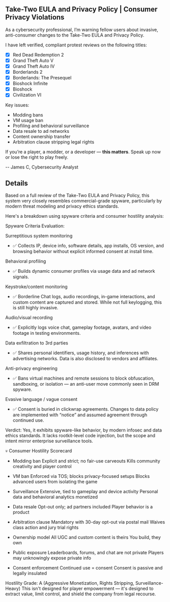 ##  Take-Two EULA and Privacy Policy | Consumer Privacy Violations
As a cybersecurity professional, I’m warning fellow users about invasive, anti-consumer changes to the Take-Two EULA and Privacy Policy.

I have left verified, compliant protest reviews on the following titles:

- [x] Red Dead Redemption 2
- [x] Grand Theft Auto V
- [x] Grand Theft Auto IV
- [x] Borderlands 2
- [x] Borderlands: The Presequel
- [x] Bioshock Infinite
- [x] Bioshock
- [x] Civilization VI

Key issues:
- Modding bans
- VM usage ban
- Profiling and behavioral surveillance
- Data resale to ad networks
- Content ownership transfer
- Arbitration clause stripping legal rights

If you’re a player, a modder, or a developer — **this matters**. Speak up now or lose the right to play freely.

-- James C, Cybersecurity Analyst

## Details
Based on a full review of the Take-Two EULA and Privacy Policy, this system very closely resembles commercial-grade spyware, particularly by modern threat modeling and privacy ethics standards.

Here's a breakdown using spyware criteria and consumer hostility analysis:

Spyware Criteria Evaluation:

Surreptitious system monitoring
  
- ✅ Collects IP, device info, software details, app installs, OS version, and browsing behavior without explicit informed consent at install time.

Behavioral profiling
  
- ✅ Builds dynamic consumer profiles via usage data and ad network signals.

Keystroke/content monitoring
  
- ✅ Borderline Chat logs, audio recordings, in-game interactions, and custom content are captured and stored. While not full keylogging, this is still highly invasive.

Audio/visual recording
- ✅ Explicitly logs voice chat, gameplay footage, avatars, and video footage in testing environments.

Data exfiltration to 3rd parties
- ✅ Shares personal identifiers, usage history, and inferences with advertising networks. Data is also disclosed to vendors and affiliates.

Anti-privacy engineering
- ✅ Bans virtual machines and remote sessions to block obfuscation, sandboxing, or isolation — an anti-user move commonly seen in DRM spyware.

Evasive language / vague consent
- ✅ Consent is buried in clickwrap agreements. Changes to data policy are implemented with “notice” and assumed agreement through continued use.

Verdict: Yes, it exhibits spyware-like behavior, by modern infosec and data ethics standards. It lacks rootkit-level code injection, but the scope and intent mirror enterprise surveillance tools.

💀 Consumer Hostility Scorecard

- Modding ban
Explicit and strict; no fair-use carveouts Kills community creativity and player control

- VM ban
Enforced via TOS; blocks privacy-focused setups Blocks advanced users from isolating the game

- Surveillance
Extensive, tied to gameplay and device activity Personal data and behavioral analytics monetized

- Data resale
Opt-out only; ad partners included Player behavior is a product

- Arbitration clause
Mandatory with 30-day opt-out via postal mail Waives class action and jury trial rights

- Ownership model
All UGC and custom content is theirs You build, they own

- Public exposure
Leaderboards, forums, and chat are not private Players may unknowingly expose private info

- Consent enforcement
Continued use = consent Consent is passive and legally insulated

Hostility Grade: A (Aggressive Monetization, Rights Stripping, Surveillance-Heavy)
This isn't designed for player empowerment — it's designed to extract value, limit control, and shield the company from legal recourse.

